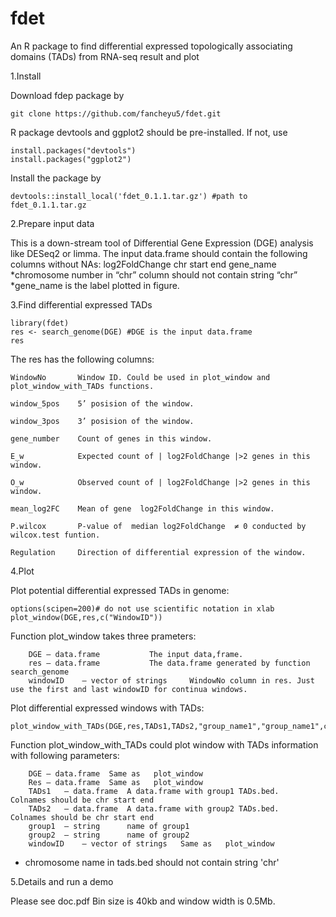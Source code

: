 # fdet
An R package to find differential expressed topologically associating domains (TADs) from RNA-seq result and plot


1.Install

Download fdep package by

    git clone https://github.com/fancheyu5/fdet.git

R package devtools and ggplot2 should be pre-installed. If not, use

    install.packages("devtools")
    install.packages("ggplot2")

Install the package by 

    devtools::install_local('fdet_0.1.1.tar.gz') #path to fdet_0.1.1.tar.gz

2.Prepare input data

This is a down-stream tool of Differential Gene Expression (DGE) analysis like DESeq2 or limma. 
The input data.frame should contain the following columns without NAs:
    log2FoldChange   chr   start   end   gene_name
    *chromosome number in “chr” column should not contain string “chr”
    *gene_name is the label plotted in figure.

3.Find differential expressed TADs

    library(fdet)
    res <- search_genome(DGE) #DGE is the input data.frame
    res
    
The res has the following columns:

    WindowNo       Window ID. Could be used in plot_window and plot_window_with_TADs functions.

    window_5pos    5’ posision of the window.

    window_3pos    3’ posision of the window.

    gene_number    Count of genes in this window.

    E_w            Expected count of | log2FoldChange |>2 genes in this window.

    O_w            Observed count of | log2FoldChange |>2 genes in this window.

    mean_log2FC    Mean of gene  log2FoldChange in this window.

    P.wilcox	   P-value of  median log2FoldChange  ≠ 0 conducted by wilcox.test funtion.

    Regulation	   Direction of differential expression of the window.


4.Plot

Plot potential differential expressed TADs in genome:

    options(scipen=200)# do not use scientific notation in xlab
    plot_window(DGE,res,c("WindowID")) 
    
Function  plot_window takes three prameters:

        DGE	– data.frame	       The input data,frame.
        res	– data.frame	       The data.frame generated by function search_genome
        windowID	– vector of strings  	WindowNo column in res. Just use the first and last windowID for continua windows.

Plot differential expressed windows with TADs:

    plot_window_with_TADs(DGE,res,TADs1,TADs2,"group_name1","group_name1",c("WindowID"))

Function plot_window_with_TADs could plot window with TADs information with following parameters:

        DGE	– data.frame  Same as   plot_window
        Res	– data.frame  Same as   plot_window
        TADs1	– data.frame  A data.frame with group1 TADs.bed.   Colnames should be chr start end
        TADs2	– data.frame  A data.frame with group2 TADs.bed.   Colnames should be chr start end
        group1	– string      name of group1
        group2	– string      name of group2
        windowID	– vector of strings   Same as   plot_window   
        
* chromosome name in tads.bed should not contain string 'chr'

5.Details and run a demo
   
   Please see doc.pdf
   Bin size is 40kb and window width is 0.5Mb.
